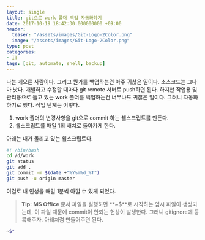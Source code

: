 ```yaml
---
layout: single
title: git으로 work 폴더 백업 자동화하기
date: 2017-10-19 18:42:30.000000000 +09:00
header:
  teaser: "/assets/images/Git-Logo-2Color.png"
  image: "/assets/images/Git-Logo-2Color.png"
type: post
categories:
- IT
tags: [git, automate, shell, backup]
---
```


나는 게으른 사람이다. 그리고 뭔가를 백업하는건 아주 귀찮은 일이다. 소스코드는 그나마 낫다. 개발하고 수정할 때마다 git remote 서버로 push하면 된다. 하지만 작업용 및 관리용으로 들고 있는 work 폴더를 백업하는건 너무나도 귀찮은 일이다. 그러니 자동화하기로 했다. 작업 단계는 이렇다.

1. work 폴더의 변경사항을 git으로 commit 하는 쉘스크립트를 만든다.
1. 쉘스크립트를 매일 1회 배치로 돌아가게 한다.

아래는 내가 돌리고 있는 쉘스크립트다. 

```bash
#! /bin/bash
cd /d/work
git status
git add .
git commit -m $(date +"%Y%m%d_%T")
git push -u origin master
```

이걸로 내 인생을 매일 1분씩 아낄 수 있게 되었다.

> **Tip:** **MS Office** 문서 파일을 실행하면 **~$**로 시작하는 임시 파일이 생성되는데, 이 파일 때문에 commit이 안되는 현상이 발생한다. 그러니 gitignore에 등록해주자. 아래처럼 만들어주면 된다.

```bash
~$*
```